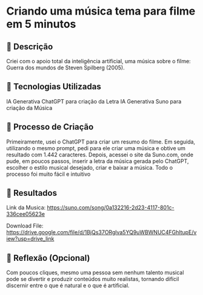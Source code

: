 # Criando uma música tema para filme em 5 minutos

## 📒 Descrição
Criei com o apoio total da inteligência artificial, uma música sobre o filme: Guerra dos mundos de Steven Spilberg (2005).

## 🤖 Tecnologias Utilizadas
IA Generativa ChatGPT para criação da Letra
IA Generativa Suno para criação da Música

## 🧐 Processo de Criação
Primeiramente, usei o ChatGPT para criar um resumo do filme. Em seguida, utilizando o mesmo prompt, pedi para ele criar uma música e obtive um resultado com 1.442 caracteres. Depois, acessei o site da Suno.com, onde pude, em poucos passos, inserir a letra da música gerada pelo ChatGPT, escolher o estilo musical desejado, criar e baixar a música. Todo o processo foi muito fácil e intuitivo

## 🚀 Resultados
Link da Musica:
https://suno.com/song/0a132216-2d23-4117-801c-336cee05623e

Download File:
https://drive.google.com/file/d/1BjQs37ORglva5YQ9uWBWNUC4FGhltupE/view?usp=drive_link

## 💭 Reflexão (Opcional)
Com poucos cliques, mesmo uma pessoa sem nenhum talento musical pode se divertir e produzir conteúdos muito realistas, tornando difícil discernir entre o que é natural e o que é artificial.
```


